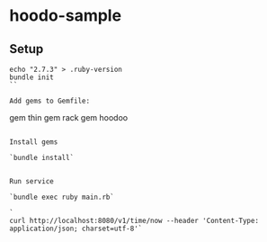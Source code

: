 # hoodo-sample

## Setup

```
echo "2.7.3" > .ruby-version
bundle init
``

Add gems to Gemfile:

```
gem thin
gem rack
gem hoodoo
```

Install gems

`bundle install`


Run service

`bundle exec ruby main.rb`

`
curl http://localhost:8080/v1/time/now --header 'Content-Type: application/json; charset=utf-8'`

